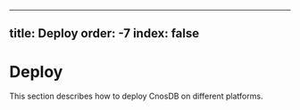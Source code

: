  ---
title: Deploy
order: -7
index: false
---

# Deploy

This section describes how to deploy CnosDB on different platforms.